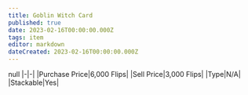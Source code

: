 ```yaml
---
title: Goblin Witch Card
published: true
date: 2023-02-16T00:00:00.000Z
tags: item
editor: markdown
dateCreated: 2023-02-16T00:00:00.000Z
---
```


null
|-|-|
|Purchase Price|6,000 Flips|
|Sell Price|3,000 Flips|
|Type|N/A|
|Stackable|Yes|

